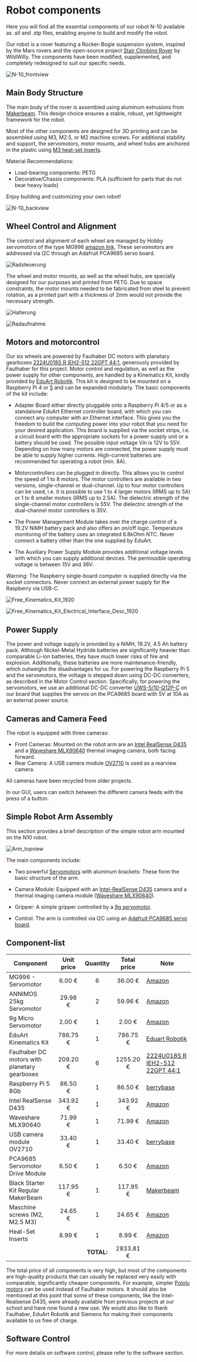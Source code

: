 # Robot components

Here you will find all the essential components of our robot N-10 available as .stl and .stp files, enabling anyone to build and modify the robot. 

Our robot is a rover featuring a Rocker-Bogie suspension system, inspired by the Mars rovers and the open-source project [Stair Climbing Rover](https://www.printables.com/model/194299-stair-climbing-rover) by WildWilly. The components have been modified, supplemented, and completely redesigned to suit our specific needs.

![N-10_frontview](https://github.com/wggRobotic/CAD-Files-N10/assets/120591442/bf1c7328-c23e-4cbe-af66-96450a57053e)

## Main Body Structure

The main body of the rover is assembled using aluminum extrusions from [Makerbeam](https://www.makerbeam.com/makerbeam-makerbeam-regular-starter-kit-black.html). This design choice ensures a stable, robust, yet lightweight framework for the robot.

Most of the other components are designed for 3D printing and can be assembled using M3, M2.5, or M2 machine screws. For additional stability and support, the servomotors, motor mounts, and wheel hubs are anchored in the plastic using [M3 heat-set inserts](https://www.amazon.de/ruthex-Gewindeeinsatz-St%C3%BCck-Gewindebuchsen-Kunststoffteile/dp/B08BCRZZS3/ref=sr_1_5?crid=17XN2W9D8KS40&dib=eyJ2IjoiMSJ9.chJHNCet5aQ0sdjbprRc9YiyWImaSKCMgxzpF0Odb6mG3Uw6O4oPoJGumEcnij26fxHUnqFu4xEbCiukhTJEgfRtwTroXTYtp6I2u7Oj8ezBf8J0Vm2ra-8HVxpufjoTbuTRTPW0PJ-YRjcHVb0n2xf97lAt-PJU9hZ8-PSX64yPoOslK6qB0rIqrohywO-fdkR2HRTEM7-HABXztPI6a5ZQvwsfHOoXDcItj80shxqz2-HefZcCygZ-Q3RW8Awk-ppkOqzjRlWHilI-Uu6TwTb-dIYF8T5-GOBviLdMch0.EocP6OkBp9Vki3ejz39Wx-2732BW1RPTk52ZiD_WocI&dib_tag=se&keywords=m3%2Bheat%2Binsert&qid=1719955437&s=industrial&sprefix=m3%2Bheat%2Cindustrial%2C75&sr=1-5&th=1).

Material Recommendations:

  + Load-bearing components: PETG
  + Decorative/Chassis components: PLA (sufficient for parts that do not bear heavy loads)

Enjoy building and customizing your own robot!

![N-10_backview](https://github.com/wggRobotic/CAD-Files-N10/assets/120591442/c757f021-7299-4b9a-96bc-98f256b3cafd)


## Wheel Control and Alignment

The control and alignment of each wheel are managed by Hobby servomotors of the type MG996 [amazon link](https://www.amazon.de/AZDelivery-Digital-Getriebe-Hubchrauber-Flugzeug/dp/B07H89JH74/ref=sr_1_2?__mk_de_DE=%C3%85M%C3%85%C5%BD%C3%95%C3%91&crid=20UB04WN0BON9&dib=eyJ2IjoiMSJ9.jMjuySQHT6p8VIY-ZIwi8eP9WQJ9V1MrcKxaDV1JJg4PRRWaKzoqgBB9yN_9xgObVnsSbaOOko2qLZnxiPspi8gaGecjEiFInNaGroJ06pNMcJr5EKOoNp8pfKIAUZGuqwX5CWbhRgeHcCt37xzNel7SX5nhwR0ZShuztfvetHMurphIKWJllOyqCvQf4yk7g2I_1_g6FaLOq8EPZrDAzRy_pexkP4v7pn-SU7T0fBnbm6birAZ4GndJXkDXJ2S_mEUkR-qhmcHrf41Jt7gBGO1_OqcaoRwtFx7SWKjT7cI.OOeIdcPjQSuF0THw2KD0bblc1hnfhNPcDn3p2AsPUf0&dib_tag=se&keywords=MG996&qid=1719952179&sprefix=mg996%2Caps%2C144&sr=8-2&th=1). These servomotors are addressed via I2C through an Adafruit PCA9685 servo board.

![Radsteuerung](https://github.com/wggRobotic/CAD-Files-N10/assets/120591442/d4700c3a-2e6c-459a-99f7-2b8c3054262d)

The wheel and motor mounts, as well as the wheel hubs, are specially designed for our purposes and printed from PETG. Due to space constraints, the motor mounts needed to be fabricated from steel to prevent rotation, as a printed part with a thickness of 2mm would not provide the necessary strength.

![Halterung](https://github.com/wggRobotic/CAD-Files-N10/assets/120591442/f9dd840f-60f2-4c2c-aabc-091eb7804936)

![Radaufnahme](https://github.com/wggRobotic/CAD-Files-N10/assets/120591442/e1395c14-dbce-42e0-9259-59804debf6c9)



## Motors and motorcontrol
Our six wheels are powered by Faulhaber DC motors with planetary gearboxes [2224U018S R IEH2-512 22GPT 44:1](https://www.faulhaber.com/de/produkte/serie/22gpt/), generously provided by Faulhaber for this project. Motor control and regulation, as well as the power supply for other components, are handled by a Kinematics Kit, kindly provided by [EduArt Robotik](https://www.eduart-robotik.com/). This kit is designed to be mounted on a Raspberry Pi 4 or [5](https://www.berrybase.de/raspberry-pi-5-8gb-ram) and can be expanded modularly. The basic components of the kit include:

+ Adapter Board either directly pluggable onto a Raspberry Pi 4/5 or as a standalone EduArt Ethernet controller board, with which you can connect any computer with an Ethernet interface. This gives you the freedom to build the computing power into your robot that you need for your desired application. This board is supplied via the socket strips, i.e. a circuit board with the appropriate sockets for a power supply unit or a battery should be used. The possible input voltage Vin is 12V to 55V. Depending on how many motors are connected, the power supply must be able to supply higher currents. High-current batteries are recommended for operating a robot (min. 8A).

+ Motorcontrollers can be plugged in directly. This allows you to control the speed of 1 to 8 motors. The motor controllers are available in two versions, single-channel or dual-channel. Up to four motor controllers can be used, i.e. it is possible to use 1 to 4 larger motors (IRMS up to 5A) or 1 to 8 smaller motors (IRMS up to 2.5A). The dielectric strength of the single-channel motor controllers is 55V. The dielectric strength of the dual-channel motor controllers is 35V.

+ The Power Management Module takes over the charge control of a 19.2V NiMH battery pack and also offers an on/off logic. Temperature monitoring of the battery uses an integrated 6.8kOhm NTC. Never connect a battery other than the one supplied by EduArt.
    
+ The Auxiliary Power Supply Module provides additional voltage levels with which you can supply additional devices. The permissible operating voltage is between 15V and 36V.

Warning: The Raspberry single-board computer is supplied directly via the socket connectors. Never connect an external power supply for the Raspberry via USB-C.

![Free_Kinematics_Kit_1920](https://github.com/wggRobotic/CAD-Files-N10/assets/120591442/0ba67526-036f-4526-a45c-32b8420f3916)

![Free_Kinematics_Kit_Electrical_Interface_Desc_1920](https://github.com/wggRobotic/CAD-Files-N10/assets/120591442/a908d785-35f4-4d51-8ecc-d744f49c71be)

## Power Supply

The power and voltage supply is provided by a NiMH, 19.2V, 4.5 Ah battery pack. Although Nickel-Metal Hydride batteries are significantly heavier than comparable Li-ion batteries, they have much lower risks of fire and explosion. Additionally, these batteries are more maintenance-friendly, which outweighs the disadvantages for us. For powering the Raspberry Pi 5 and the servomotors, the voltage is stepped down using DC-DC converters, as described in the Motor Control section. Specifically, for powering the servomotors, we use an additional DC-DC converter [UWS-5/10-Q12P-C](https://www.digikey.de/de/products/detail/murata-power-solutions-inc/UWS-5-10-Q12P-C/10427628) on our board that supplies the servos on the PCA9685 board with 5V at 10A as an external power source.

## Cameras and Camera Feed

The robot is equipped with three cameras:

+ Front Cameras: Mounted on the robot arm are an [Intel RealSense D435](https://www.amazon.de/Intel-RealSense-82635AWGDVKPRQ-Erfassung-beweglicher/dp/B07BLS5477) and a [Waveshare MLX90640](https://www.amazon.de/Waveshare-MLX90640-Communicating-Interface-Raspberry/dp/B07ZKK8QWY) thermal imaging camera, both facing forward.
+ Rear Camera: A USB camera module [OV2710](https://www.berrybase.de/usb-2.0-kameramodul-2-megapixel-ov2710-sensor-1450-low-light?number=USBCAM-OV2&utm_source=google&utm_medium=cpc&gad_source=1&gclid=CjwKCAjwyo60BhBiEiwAHmVLJcHQucbtdbESN0yuI6bVZ5HOoqdbWIbmEjVRBcczMSEdCzt6vbW_oBoCiiIQAvD_BwE) is used as a rearview camera.

All cameras have been recycled from older projects.

In our GUI, users can switch between the different camera feeds with the press of a button.

## Simple Robot Arm Assembly

This section provides a brief description of the simple robot arm mounted on the N10 robot. 

![Arm_topview](https://github.com/wggRobotic/CAD-Files-N10/assets/120591442/d316788a-5b93-4feb-8acc-bedf19230b7c)

The main components include:

+ Two powerful [Servomotors](https://www.amazon.de/ANNIMOS-Servomotor-Drehmoment-Vollmetallgetriebe-Montagehalterungen/dp/B0C69NNP9P/ref=sr_1_3_sspa?__mk_de_DE=%C3%85M%C3%85%C5%BD%C3%95%C3%91&crid=UCIEWCEVMBRO&dib=eyJ2IjoiMSJ9.eTzcKcyFLjDNHDpnPQZJRfFhKbAR_WBfuoLJeXxlH6KBujWXHRrs_x90tFlDvEu367pgTSnAFVVGcFjP9yLmQUbCXhf3vvwoP0qKpWB9hCGZbYcZBGu33ggxs5dtio-8DiRSc_nJy1WuIdFL93Eo1WjrbN1Ju_cae9FhVhUSpF7Wco-Wh4DlLKj_jMu_KlCgu9w2U5_rPTc_Jl4Hmu8ZmZezD00Ck7NDL44A_NYS0yS2ToD6ZyOGd-OXaLEs4ESttlNLcq0g_ZLHrUHcIDhI1RwBdlwq0DrzhIh03Zq-7p0.Mx7QMXx5J2M_lZuvLIVTyTHeCN6Ae1HbLnZYiZIw5Jo&dib_tag=se&sprefix=servo%2Caps%2C106&sp_csd=d2lkZ2V0TmFtZT1zcF9hdGY) with aluminum brackets: These form the basic structure of the arm. 

+ Camera Module: Equipped with an [Intel-RealSense D435](https://www.amazon.de/Intel-RealSense-82635AWGDVKPRQ-Erfassung-beweglicher/dp/B07BLS5477/ref=sr_1_1?crid=3KMNU2EF5XETZ&dib=eyJ2IjoiMSJ9.p-wzVPg_w5n9smo8CAmUAmRTBOyszuqXzuvq7Murz5eZTBwt9a1uKVtMttfcG6_I7w4RY7rotHaA59tmr3-tyx7jGvyHzPeWoATC433wU_k.BqajalRkjcJpVI9YPAtI4ZiZLPEulvg62Qicgw8WWLg&dib_tag=se&keywords=intel%2Brealsense%2Bd435&qid=1719951552&sprefix=intel%2Breal%2Caps%2C105&sr=8-1&th=1) camera and a thermal imaging camera module ([Waveshare MLX90640](https://www.amazon.de/Waveshare-MLX90640-Communicating-Interface-Raspberry/dp/B07ZKK8QWY)).
  
+ Gripper: A simple gripper controlled by a [9g servomotor](https://www.amazon.de/Miuzei-Hubschrauber-Helikopter-Fahrzeugmodelle-Steuerung/dp/B07KPS9845/ref=sr_1_1_sspa?dib=eyJ2IjoiMSJ9.lygpGv5pFROZz7M3BpIC1HiLKXb8VI47frXlfyK9FP0EpUpopKclBeyTEdA92TkooSRaof66bFbMhb9mVahZZQwGlvJTlpNccGZH2MtS3z76oD2dpTvudjy5K5gDB2Wr7MlMHtJaimLiWz-Rv4tI9Z06j2mWLTuhrNQy7_LjsbTf-dPUs_04aYF955WEfz6kUMepedn4It269E7F6XvArZnCpvwsF8BRg7haZXndgPfpS1oXfU-hz-jI7td05NRu4gE7FMrwZqM0f-AkCuE04ffQQyT7XRBZYd0V2rG-hEk.TqNgT7w-e1UQIRFZTIPoaH47vqUAJO5tFQxCZdYmF_E&dib_tag=se&keywords=9g+servo&qid=1719951774&sr=8-1-spons&sp_csd=d2lkZ2V0TmFtZT1zcF9hdGY&psc=1).
  
+ Control: The arm is controlled via I2C using an [Adafruit PCA9685 servo board](https://www.amazon.de/PCA9685-16-Kanal-12-Bit-Arduino-Robort/dp/B07Y9PTY12/ref=sr_1_1_sspa?__mk_de_DE=%C3%85M%C3%85%C5%BD%C3%95%C3%91&crid=1H58JK0GL9NFW&dib=eyJ2IjoiMSJ9.sjVEWI4eKRct-eZBQe_falPylAAwfhP8vZm8uHwHw66MRq0ATak9f7IIULp36zjukcF5EAij4hVMcSNmdBgMud2f-AMP_C3jbILbSyO9KD9OGyWViLzLGNoxXIqxymJ1gFsvUm8Q7Ir2M-0g2c2kmnue8tN2o81HSOSYR3C1--mLdxFhAHc_zcR0KkqPxyjhoQd1BjaoIHVv59fo3a8INueA9dn1atLidDkxX4F7HrQ.-r1tciRJ8uMP2lGuUtUHNLkgY6wIfp8SJxpd5GLO-9s&dib_tag=se&keywords=PCA9685&qid=1719951819&sprefix=pca9685%2Caps%2C81&sr=8-1-spons&sp_csd=d2lkZ2V0TmFtZT1zcF9hdGY&psc=1).


## Component-list

Component | Unit price | Quantity | Total price | Note
-------- | :--------: | :--------: | :--------: | --------
MG996 - Servomotor   | 6.00 €   | 6 | 36.00 €   | [Amazon](https://www.amazon.de/AZDelivery-Digital-Getriebe-Hubchrauber-Flugzeug/dp/B07H89JH74/ref=sr_1_2?__mk_de_DE=%C3%85M%C3%85%C5%BD%C3%95%C3%91&crid=20UB04WN0BON9&dib=eyJ2IjoiMSJ9.jMjuySQHT6p8VIY-ZIwi8eP9WQJ9V1MrcKxaDV1JJg4PRRWaKzoqgBB9yN_9xgObVnsSbaOOko2qLZnxiPspi8gaGecjEiFInNaGroJ06pNMcJr5EKOoNp8pfKIAUZGuqwX5CWbhRgeHcCt37xzNel7SX5nhwR0ZShuztfvetHMurphIKWJllOyqCvQf4yk7g2I_1_g6FaLOq8EPZrDAzRy_pexkP4v7pn-SU7T0fBnbm6birAZ4GndJXkDXJ2S_mEUkR-qhmcHrf41Jt7gBGO1_OqcaoRwtFx7SWKjT7cI.OOeIdcPjQSuF0THw2KD0bblc1hnfhNPcDn3p2AsPUf0&dib_tag=se&keywords=MG996&qid=1719952179&sprefix=mg996%2Caps%2C144&sr=8-2&th=1)
ANNIMOS 25kg Servomotor   | 29.98 €   | 2 | 59.96 €   | [Amazon](https://www.amazon.de/ANNIMOS-Servomotor-Drehmoment-Vollmetallgetriebe-Montagehalterungen/dp/B0C69NNP9P/ref=sr_1_3_sspa?__mk_de_DE=%C3%85M%C3%85%C5%BD%C3%95%C3%91&crid=UCIEWCEVMBRO&dib=eyJ2IjoiMSJ9.eTzcKcyFLjDNHDpnPQZJRfFhKbAR_WBfuoLJeXxlH6KBujWXHRrs_x90tFlDvEu367pgTSnAFVVGcFjP9yLmQUbCXhf3vvwoP0qKpWB9hCGZbYcZBGu33ggxs5dtio-8DiRSc_nJy1WuIdFL93Eo1WjrbN1Ju_cae9FhVhUSpF7Wco-Wh4DlLKj_jMu_KlCgu9w2U5_rPTc_Jl4Hmu8ZmZezD00Ck7NDL44A_NYS0yS2ToD6ZyOGd-OXaLEs4ESttlNLcq0g_ZLHrUHcIDhI1RwBdlwq0DrzhIh03Zq-7p0.Mx7QMXx5J2M_lZuvLIVTyTHeCN6Ae1HbLnZYiZIw5Jo&dib_tag=se&sprefix=servo%2Caps%2C106&sp_csd=d2lkZ2V0TmFtZT1zcF9hdGY&th=1)
9g Micro Servomotor  | 2.00 €   | 1 | 2.00 €   | [Amazon](https://www.amazon.de/Miuzei-Hubschrauber-Helikopter-Fahrzeugmodelle-Steuerung/dp/B07KPS9845/ref=sr_1_1_sspa?dib=eyJ2IjoiMSJ9.lygpGv5pFROZz7M3BpIC1HiLKXb8VI47frXlfyK9FP0EpUpopKclBeyTEdA92TkooSRaof66bFbMhb9mVahZZQwGlvJTlpNccGZH2MtS3z76oD2dpTvudjy5K5gDB2Wr7MlMHtJaimLiWz-Rv4tI9Z06j2mWLTuhrNQy7_LjsbTf-dPUs_04aYF955WEfz6kUMepedn4It269E7F6XvArZnCpvwsF8BRg7haZXndgPfpS1oXfU-hz-jI7td05NRu4gE7FMrwZqM0f-AkCuE04ffQQyT7XRBZYd0V2rG-hEk.TqNgT7w-e1UQIRFZTIPoaH47vqUAJO5tFQxCZdYmF_E&dib_tag=se&keywords=9g%2Bservo&qid=1719951774&sr=8-1-spons&sp_csd=d2lkZ2V0TmFtZT1zcF9hdGY&th=1)
EduArt Kinematics Kit  | 786.75 €   | 1 | 786.75 €  | [Eduart Robotik](https://www.eduart-robotik.com/)
Faulhaber DC motors with planetary gearboxes  | 209.20 €   | 6 | 1255.20 €   | [2224U018S R IEH2-512 22GPT 44:1](https://www.faulhaber.com/de/produkte/serie/22gpt/)
Raspberry Pi 5 8Gb  | 86.50 €   | 1 | 86.50 €   | [berrybase](https://www.berrybase.de/raspberry-pi-5-8gb-ram) 
Intel RealSense D435 | 343.92 € | 1 | 343.92 € | [Amazon](https://www.amazon.de/Intel-RealSense-82635AWGDVKPRQ-Erfassung-beweglicher/dp/B07BLS5477?th=1)
Waveshare MLX90640 | 71.99 € | 1 | 71.99 € | [Amazon](https://www.amazon.de/Waveshare-MLX90640-Communicating-Interface-Raspberry/dp/B07ZKK8QWY)
USB camera module OV2710 | 33.40 € | 1 | 33.40 € | [berrybase](https://www.berrybase.de/usb-2.0-kameramodul-2-megapixel-ov2710-sensor-1450-low-light?number=USBCAM-OV2&utm_source=google&utm_medium=cpc&gad_source=1&gclid=CjwKCAjwyo60BhBiEiwAHmVLJcHQucbtdbESN0yuI6bVZ5HOoqdbWIbmEjVRBcczMSEdCzt6vbW_oBoCiiIQAvD_BwE)
PCA9685 Servomotor Drive Module | 6.50 € | 1 | 6.50 € | [Amazon](https://www.amazon.de/PCA9685-16-Kanal-12-Bit-Arduino-Robort/dp/B07Y9PTY12/ref=sr_1_1_sspa?__mk_de_DE=%C3%85M%C3%85%C5%BD%C3%95%C3%91&crid=1H58JK0GL9NFW&dib=eyJ2IjoiMSJ9.sjVEWI4eKRct-eZBQe_falPylAAwfhP8vZm8uHwHw66MRq0ATak9f7IIULp36zjukcF5EAij4hVMcSNmdBgMud2f-AMP_C3jbILbSyO9KD9OGyWViLzLGNoxXIqxymJ1gFsvUm8Q7Ir2M-0g2c2kmnue8tN2o81HSOSYR3C1--mLdxFhAHc_zcR0KkqPxyjhoQd1BjaoIHVv59fo3a8INueA9dn1atLidDkxX4F7HrQ.-r1tciRJ8uMP2lGuUtUHNLkgY6wIfp8SJxpd5GLO-9s&dib_tag=se&keywords=PCA9685&qid=1719951819&sprefix=pca9685%2Caps%2C81&sr=8-1-spons&sp_csd=d2lkZ2V0TmFtZT1zcF9hdGY&psc=1)
Black Starter Kit Regular MakerBeam  | 117.95 € | 1 | 117.95 € | [Makerbeam](https://www.makerbeam.com/makerbeam-makerbeam-regular-starter-kit-black.html)
Maschine screws (M2, M2.5 M3) | 24.65 € | 1 | 24.65 € | [Amazon](https://www.amazon.de/Edelstahl-Sechskopf-Knopf-Schrauben-Unterlegscheiben-Sortiment-Aufbewahrung/dp/B07FPGNTXD/ref=sr_1_1_sspa?crid=2UL3AQDCLIF90&dib=eyJ2IjoiMSJ9.pILkoNUYORKH02omgGo1XNmNFckv_8r9HRLXB9li4dhKD-Ew3TvRDzX5WsXYpMcyR8zW5dlMc61tFv4yNgacQs4yQz8S5GYLCmXaSG4gTVPYUQrHYS2nP6LvB7f1n4acfrp6UgmVXTm97_zJVL36W4Ti8y7QKyLGJkrfBnkcj7y6--g_K8i0BgHs6LCgmP6eKVjnnbwq97OfUoSA1sHhrcUDbwSiHQQu-_eFwE_Xz-vYNFDuwFN40lp9-WCoviQIXFpM4xNp6d1dUk7MaPbL1-ZpcDyUFfrZiVAXLR3V5OA.Dm0YttZ6EzuYx8afRyiYxNxK4RdZVS_piXpbV0i4MLU&dib_tag=se&keywords=m3%2Bschrauben%2Bset&qid=1720015943&sprefix=m3%2Bschr%2Caps%2C80&sr=8-1-spons&sp_csd=d2lkZ2V0TmFtZT1zcF9hdGY&th=1)
Heat-Set Inserts | 8.99 € | 1 | 8.99 € | [Amazon](https://www.amazon.de/ruthex-Gewindeeinsatz-St%C3%BCck-Gewindebuchsen-Kunststoffteile/dp/B08BCRZZS3/ref=sr_1_5?crid=17XN2W9D8KS40&dib=eyJ2IjoiMSJ9.chJHNCet5aQ0sdjbprRc9YiyWImaSKCMgxzpF0Odb6mG3Uw6O4oPoJGumEcnij26fxHUnqFu4xEbCiukhTJEgfRtwTroXTYtp6I2u7Oj8ezBf8J0Vm2ra-8HVxpufjoTbuTRTPW0PJ-YRjcHVb0n2xf97lAt-PJU9hZ8-PSX64yPoOslK6qB0rIqrohywO-fdkR2HRTEM7-HABXztPI6a5ZQvwsfHOoXDcItj80shxqz2-HefZcCygZ-Q3RW8Awk-ppkOqzjRlWHilI-Uu6TwTb-dIYF8T5-GOBviLdMch0.EocP6OkBp9Vki3ejz39Wx-2732BW1RPTk52ZiD_WocI&dib_tag=se&keywords=m3%2Bheat%2Binsert&qid=1719955437&s=industrial&sprefix=m3%2Bheat%2Cindustrial%2C75&sr=1-5&th=1)
|  | |**TOTAL:** | 2833.81 € |

The total price of all components is very high, but most of the components are high-quality products that can usually be replaced very easily with comparable, significantly cheaper components. For example, simpler [Pololu motors](https://www.pololu.com/category/272/24v-37d-metal-gearmotors) can be used instead of Faulhaber motors. It should also be mentioned at this point that some of these components, like the Intel-Realsense D435, were already available from previous projects at our school and have now found a new use. We would also like to thank Faulhaber, EduArt Robotik and Siemens for making their components available to us free of charge.

## Software Control
For more details on software control, please refer to the software section.

